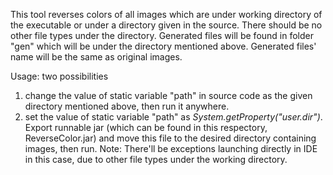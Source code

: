 This tool reverses colors of all images which are under working directory of the executable or under a directory given in the source. There should be no other file types under the directory. Generated files will be found in folder "gen" which will be under the directory mentioned above. Generated files' name will be the same as original images.

Usage: two possibilities

 1. change the value of static variable "path" in source code as the given directory mentioned above, then run it anywhere.
 2. set the value of static variable "path" as *System.getProperty("user.dir")*. Export runnable jar (which can be found in this respectory, ReverseColor.jar) and move this file to the desired directory containing images, then run. Note: There'll be exceptions launching directly in IDE in this case, due to other file types under the working directory.
